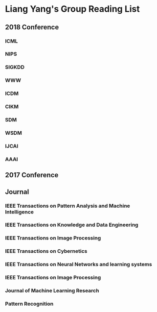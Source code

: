# Liang Yang's Group Reading List

## 2018 Conference

### ICML

### NIPS

### SIGKDD

### WWW

### ICDM

### CIKM

### SDM

### WSDM

### IJCAI

### AAAI


## 2017 Conference 

## Journal

### IEEE Transactions on Pattern Analysis and Machine Intelligence


### IEEE Transactions on Knowledge and Data Engineering


### IEEE Transactions on Image Processing


### IEEE Transactions on Cybernetics


### IEEE Transactions on Neural Networks and learning systems


### IEEE Transactions on Image Processing


### Journal of Machine Learning Research


### Pattern Recognition